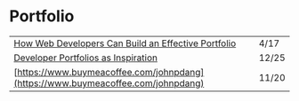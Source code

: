 # Portfolio

|  |  |
| :--- | :--- |
| [How Web Developers Can Build an Effective Portfolio](https://javascript.plainenglish.io/how-web-developers-can-build-an-effective-portfolio-aed719927589) | 4/17 |
| [Developer Portfolios as Inspiration](https://dev.to/firangizg/developer-portfolios-as-inspiration-4p29?utm_source=digest_mailer&utm_medium=email&utm_campaign=digest_email) | 12/25 |
| [https://www.buymeacoffee.com/johnpdang](https://www.buymeacoffee.com/johnpdang) | 11/20 |

